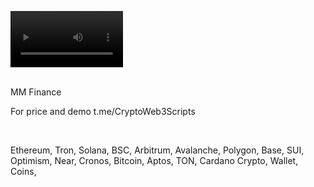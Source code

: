 <video src='https://github.com/user-attachments/assets/b2aa4068-a8a7-4573-95d4-d7e528290957' width=180/><video />
<br />




<br />
MM Finance

For price and demo
t.me/CryptoWeb3Scripts

<br />

Ethereum, Tron, Solana, BSC, Arbitrum, Avalanche, Polygon, Base, SUI, Optimism, Near, Cronos, Bitcoin, Aptos, TON, Cardano
Crypto, Wallet, Coins,
